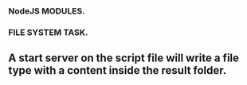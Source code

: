 ### NodeJS MODULES.

### FILE SYSTEM TASK.

## A start server on the script file will write a file type with a content inside the result folder.
